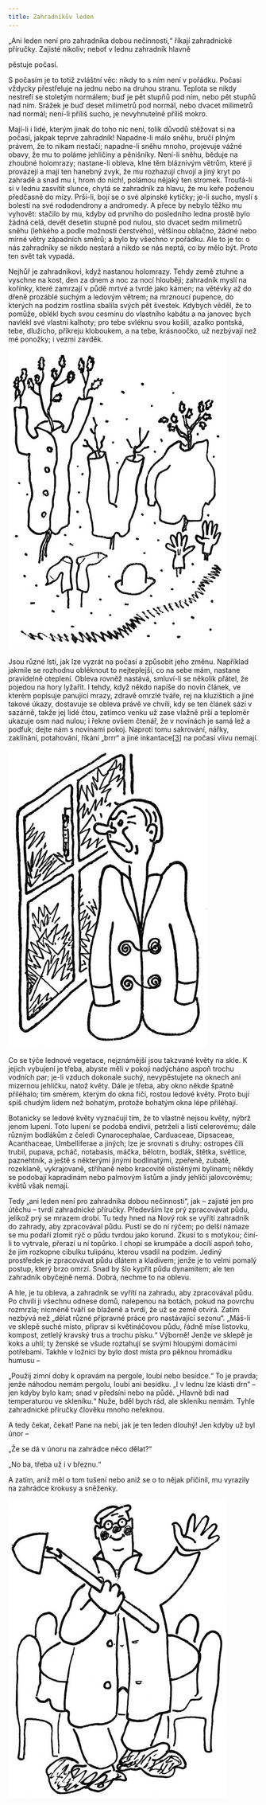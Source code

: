 ```yaml
---
title: Zahradníkův leden
---
```


„Ani leden není pro zahradníka dobou nečinnosti,“ říkají zahradnické příručky. Zajisté nikoliv; neboť v lednu zahradník hlavně

pěstuje počasí.

S počasím je to totiž zvláštní věc: nikdy to s ním není v pořádku. Počasí vždycky přestřeluje na jednu nebo na druhou stranu. Teplota se nikdy nestrefí se stoletým normálem; buď je pět stupňů pod ním, nebo pět stupňů nad ním. Srážek je buď deset milimetrů pod normál, nebo dvacet milimetrů nad normál; není-li příliš sucho, je nevyhnutelně příliš mokro.

Mají-li i lidé, kterým jinak do toho nic není, tolik důvodů stěžovat si na počasí, jakpak teprve zahradník! Napadne-li málo sněhu, bručí plným právem, že to nikam nestačí; napadne-li sněhu mnoho, projevuje vážné obavy, že mu to poláme jehličiny a pěnišníky. Není-li sněhu, běduje na zhoubné holomrazy; nastane-li obleva, klne těm bláznivým větrům, které ji provázejí a mají ten hanebný zvyk, že mu rozhazují chvojí a jiný kryt po zahradě a snad mu i, hrom do nich!, polámou nějaký ten stromek. Troufá-li si v lednu zasvítit slunce, chytá se zahradník za hlavu, že mu keře poženou předčasně do mízy. Prší-li, bojí se o své alpinské kytičky; je-li sucho, myslí s bolestí na své rododendrony a andromedy. A přece by nebylo těžko mu vyhovět: stačilo by mu, kdyby od prvního do posledního ledna prostě bylo žádná celá, devět desetin stupně pod nulou, sto dvacet sedm milimetrů sněhu (lehkého a podle možnosti čerstvého), většinou oblačno, žádné nebo mírné větry západních směrů; a bylo by všechno v pořádku. Ale to je to: o nás zahradníky se nikdo nestará a nikdo se nás neptá, co by mělo být. Proto ten svět tak vypadá.

Nejhůř je zahradníkovi, když nastanou holomrazy. Tehdy země ztuhne a vyschne na kost, den za dnem a noc za nocí hlouběji; zahradník myslí na kořínky, které zamrzají v půdě mrtvé a tvrdé jako kámen; na větévky až do dřeně prozáblé suchým a ledovým větrem; na mrznoucí pupence, do kterých na podzim rostlina sbalila svých pět švestek. Kdybych věděl, že to pomůže, oblékl bych svou cesmínu do vlastního kabátu a na janovec bych navlékl své vlastní kalhoty; pro tebe svléknu svou košili, azalko pontská, tebe, dlužicho, přikreju kloboukem, a na tebe, krásnoočko, už nezbývají než mé ponožky; i vezmi zavděk.

![02](./resources/02.jpg)  

Jsou různé lsti, jak lze vyzrát na počasí a způsobit jeho změnu. Například jakmile se rozhodnu obléknout to nejteplejší, co na sebe mám, nastane pravidelně oteplení. Obleva rovněž nastává, smluví-li se několik přátel, že pojedou na hory lyžařit. I tehdy, když někdo napíše do novin článek, ve kterém popisuje panující mrazy, zdravě omrzlé tváře, rej na kluzištích a jiné takové úkazy, dostavuje se obleva právě ve chvíli, kdy se ten článek sází v sazárně, takže jej lidé čtou, zatímco venku už zase vlažně prší a teploměr ukazuje osm nad nulou; i řekne ovšem čtenář, že v novinách je samá lež a podfuk; dejte nám s novinami pokoj. Naproti tomu sakrování, nářky, zaklínání, potahování, říkání „brrr“ a jiné inkantace[\[3\]](./resources/undefined) na počasí vlivu nemají.

![03](./resources/03.jpg)  

Co se týče lednové vegetace, nejznámější jsou takzvané květy na skle. K jejich vybujení je třeba, abyste měli v pokoji nadýcháno aspoň trochu vodních par; je-li vzduch dokonale suchý, nevypěstujete na oknech ani mizernou jehličku, natož květy. Dále je třeba, aby okno někde špatně přiléhalo; tím směrem, kterým do okna fičí, rostou ledové květy. Proto bují spíš chudým lidem než bohatým, protože bohatým okna lépe přiléhají.

Botanicky se ledové květy vyznačují tím, že to vlastně nejsou květy, nýbrž jenom lupení. Toto lupení se podobá endivii, petrželi a listí celerovému; dále různým bodlákům z čeledi Cynarocephalae, Carduaceae, Dipsaceae, Acanthaceae, Umbelliferae a jiných; lze je srovnati s druhy: ostropes čili trubil, pupava, pcháč, notabasis, máčka, bělotrn, bodlák, štětka, světlice, paznehtník, a ještě s některými jinými bodlinatými, zpeřeně, zubatě, rozeklaně, vykrajovaně, stříhaně nebo kracovitě olistěnými bylinami; někdy se podobají kapradinám nebo palmovým listům a jindy jehličí jalovcovému; květů však nemají.

Tedy „ani leden není pro zahradníka dobou nečinnosti“, jak – zajisté jen pro útěchu – tvrdí zahradnické příručky. Především lze prý zpracovávat půdu, jelikož prý se mrazem drobí. Tu tedy hned na Nový rok se vyřítí zahradník do zahrady, aby zpracovával půdu. Pustí se do ní rýčem; po delší námaze se mu podaří zlomit rýč o půdu tvrdou jako korund. Zkusí to s motykou; činí-li to vytrvale, přerazí u ní topůrko. I chopí se krumpáče a docílí aspoň toho, že jím rozkopne cibulku tulipánu, kterou vsadil na podzim. Jediný prostředek je zpracovávat půdu dlátem a kladivem; jenže je to velmi pomalý postup, který brzo omrzí. Snad by šlo kypřit půdu dynamitem; ale ten zahradník obyčejně nemá. Dobrá, nechme to na oblevu.

A hle, je tu obleva, a zahradník se vyřítí na zahradu, aby zpracovával půdu. Po chvíli ji všechnu odnese domů, nalepenou na botách, pokud na povrchu rozmrzla; nicméně tváří se blaženě a tvrdí, že už se země otvírá. Zatím nezbývá než „dělat různé přípravné práce pro nastávající sezonu“. „Máš-li ve sklepě suché místo, připrav si květináčovou půdu, řádně míse listovku, kompost, zetlelý kravský trus a trochu písku.“ Výborně! Jenže ve sklepě je koks a uhlí; ty ženské se všude roztahují se svými hloupými domácími potřebami. Takhle v ložnici by bylo dost místa pro pěknou hromádku humusu –

„Použij zimní doby k opravám na pergole, loubí nebo besídce.“ To je pravda; jenže náhodou nemám pergolu, loubí ani besídku. „I v lednu lze klásti drn“ – jen kdyby bylo kam; snad v předsíni nebo na půdě. „Hlavně bdi nad temperaturou ve skleníku.“ Nuže, bděl bych rád, ale skleníku nemám. Tyhle zahradnické příručky člověku mnoho neřeknou.

A tedy čekat, čekat! Pane na nebi, jak je ten leden dlouhý! Jen kdyby už byl únor –

„Že se dá v únoru na zahrádce něco dělat?“

„No ba, třeba už i v březnu.“

A zatím, aniž měl o tom tušení nebo aniž se o to nějak přičinil, mu vyrazily na zahrádce krokusy a sněženky.

![04](./resources/04.jpg)
